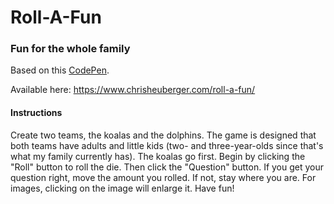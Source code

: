 # Roll-A-Fun

### Fun for the whole family

Based on this [CodePen](https://codepen.io/ChrisBup/pen/LYpEOYV).

Available here: https://www.chrisheuberger.com/roll-a-fun/

#### Instructions

Create two teams, the koalas and the dolphins. The game is designed that both teams have adults and little kids (two- and three-year-olds since that's what my family currently has). The koalas go first. Begin by clicking the "Roll" button to roll the die. Then click the "Question" button. If you get your question right, move the amount you rolled. If not, stay where you are. For images, clicking on the image will enlarge it. Have fun!
